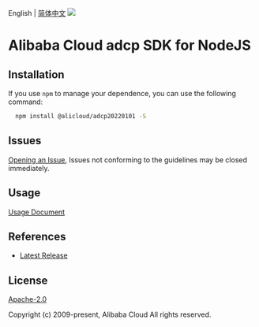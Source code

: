 English | [简体中文](README-CN.md)
![](https://aliyunsdk-pages.alicdn.com/icons/AlibabaCloud.svg)

# Alibaba Cloud adcp SDK for NodeJS

## Installation
If you use `npm` to manage your dependence, you can use the following command:

```sh
  npm install @alicloud/adcp20220101 -S
```

## Issues
[Opening an Issue](https://github.com/aliyun/alibabacloud-typescript-sdk/issues/new), Issues not conforming to the guidelines may be closed immediately.

## Usage
[Usage Document](https://github.com/aliyun/alibabacloud-typescript-sdk/blob/master/docs/Usage-EN.md#quick-examples)

## References
* [Latest Release](https://github.com/aliyun/alibabacloud-typescript-sdk/)

## License
[Apache-2.0](http://www.apache.org/licenses/LICENSE-2.0)

Copyright (c) 2009-present, Alibaba Cloud All rights reserved.
